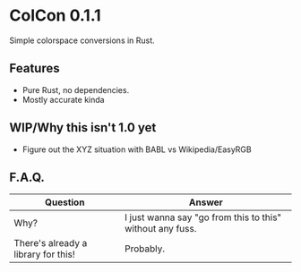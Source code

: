 # ColCon 0.1.1
Simple colorspace conversions in Rust.

## Features
  * Pure Rust, no dependencies.
  * Mostly accurate kinda

## WIP/Why this isn't 1.0 yet
  * Figure out the XYZ situation with BABL vs Wikipedia/EasyRGB

## F.A.Q.
Question|Answer
---|---
Why?|I just wanna say "go from this to this" without any fuss.
There's already a library for this!|Probably.
